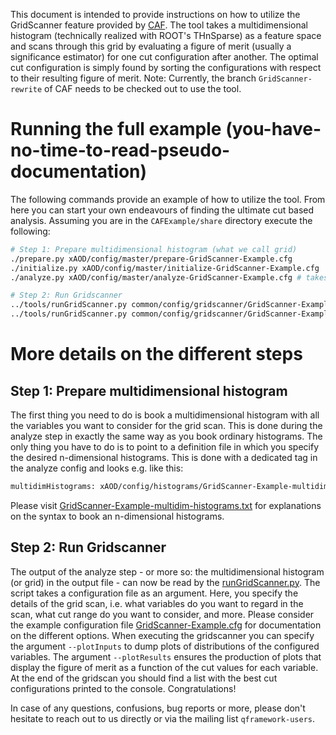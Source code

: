 This document is intended to provide instructions on how to utilize the GridScanner feature provided by [CAF](https://gitlab.cern.ch/atlas-caf/CAFCore). The tool takes a multidimensional histogram (technically realized with ROOT's THnSparse) as a feature space and scans through this grid by evaluating a figure of merit (usually a significance estimator) for one cut configuration after another. The optimal cut configuration is simply found by sorting the configurations with respect to their resulting figure of merit.
Note: Currently, the branch `GridScanner-rewrite` of CAF needs to be checked out to use the tool.


# Running the full example (you-have-no-time-to-read-pseudo-documentation)
The following commands provide an example of how to utilize the tool. From here you can start your own endeavours of finding the ultimate cut based analysis. Assuming you are in the `CAFExample/share` directory execute the following:

```bash
# Step 1: Prepare multidimensional histogram (what we call grid)
./prepare.py xAOD/config/master/prepare-GridScanner-Example.cfg
./initialize.py xAOD/config/master/initialize-GridScanner-Example.cfg
./analyze.py xAOD/config/master/analyze-GridScanner-Example.cfg # takes a while ~10min

# Step 2: Run Gridscanner
../tools/runGridScanner.py common/config/gridscanner/GridScanner-Example.cfg --plotInputs
../tools/runGridScanner.py common/config/gridscanner/GridScanner-Example.cfg --plotResults
```

# More details on the different steps
## Step 1: Prepare multidimensional histogram
The first thing you need to do is book a multidimensional histogram with all the variables you want to consider for the grid scan. This is done during the analyze step in exactly the same way as you book ordinary histograms. The only thing you have to do is to point to a definition file in which you specify the desired n-dimensional histograms. This is done with a dedicated tag in the analyze config and looks e.g. like this:
```bash
multidimHistograms: xAOD/config/histograms/GridScanner-Example-multidim-histograms.txt
```
Please visit [GridScanner-Example-multidim-histograms.txt](https://gitlab.cern.ch/atlas-caf/CAFExample/blob/master/share/xAOD/config/histograms/GridScanner-Example-multidim-histograms.txt) for explanations on the syntax to book an n-dimensional histograms.

## Step 2: Run Gridscanner
The output of the analyze step - or more so: the multidimensional histogram (or grid) in the output file - can now be read by the [runGridScanner.py](https://gitlab.cern.ch/atlas-caf/CAFExample/blob/master/tools/runGridScanner.py). The script takes a configuration file as an argument. Here, you specify the details of the grid scan, i.e. what variables do you want to regard in the scan, what cut range do you want to consider, and more. Please consider the example configuration file [GridScanner-Example.cfg](https://gitlab.cern.ch/atlas-caf/CAFExample/blob/master/share/common/config/gridscanner/GridScanner-Example.cfg) for documentation on the different options. When executing the gridscanner you can specify the argument `--plotInputs` to dump plots of distributions of the configured variables. The argument `--plotResults` ensures the production of plots that display the figure of merit as a function of the cut values for each variable. At the end of the gridscan you should find a list with the best cut configurations printed to the console. Congratulations! 

In case of any questions, confusions, bug reports or more, please don't hesitate to reach out to us directly or via the mailing list `qframework-users`.
